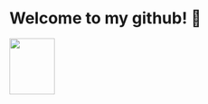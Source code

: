# Welcome to my github! 👋
<img src = "https://octodex.github.com/images/spidertocat.png" width ="80px" height="100px"> </h1>
